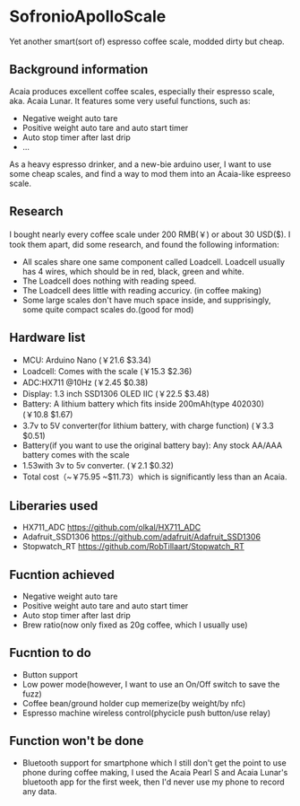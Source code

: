 # SofronioApolloScale
Yet another smart(sort of) espresso coffee scale, modded dirty but cheap.<br />
## Background information
Acaia produces excellent coffee scales, especially their espresso scale, aka. Acaia Lunar. It features some very useful functions, such as:
* Negative weight auto tare
* Positive weight auto tare and auto start timer
* Auto stop timer after last drip
* ...

As a heavy espresso drinker, and a new-bie arduino user, I want to use some cheap scales, and find a way to mod them into an Acaia-like espreeso scale.<br />
## Research
I bought nearly every coffee scale under 200 RMB(￥) or about 30 USD($). I took them apart, did some research, and found the following information:
* All scales share one same component called Loadcell. Loadcell usually has 4 wires, which should be in red, black, green and white.
* The Loadcell does nothing with reading speed.
* The Loadcell dees little with reading accuricy. (in coffee making)
* Some large scales don't have much space inside, and supprisingly, some quite compact scales do.(good for mod)

## Hardware list
* MCU: Arduino Nano (￥21.6 $3.34)
* Loadcell: Comes with the scale (￥15.3 $2.36)
* ADC:HX711 @10Hz (￥2.45 $0.38)
* Display: 1.3 inch SSD1306 OLED IIC (￥22.5 $3.48)
* Battery: A lithium battery which fits inside 200mAh(type 402030) (￥10.8 $1.67)
* 3.7v to 5V converter(for lithium battery, with charge function) (￥3.3 $0.51)
* Battery(if you want to use the original battery bay): Any stock AA/AAA battery comes with the scale
* 1.53with 3v to 5v converter. (￥2.1 $0.32)
* Total cost（~￥75.95 ~$11.73）which is significantly less than an Acaia.

## Liberaries used
* HX711_ADC https://github.com/olkal/HX711_ADC
* Adafruit_SSD1306 https://github.com/adafruit/Adafruit_SSD1306
* Stopwatch_RT https://github.com/RobTillaart/Stopwatch_RT

## Fucntion achieved
* Negative weight auto tare
* Positive weight auto tare and auto start timer
* Auto stop timer after last drip
* Brew ratio(now only fixed as 20g coffee, which I usually use)

## Fucntion to do
* Button support
* Low power mode(however, I want to use an On/Off switch to save the fuzz)
* Coffee bean/ground holder cup memerize(by weight/by nfc)
* Espresso machine wireless control(phycicle push button/use relay)

## Function won't be done
* Bluetooth support for smartphone
which I still don't get the point to use phone during coffee making, I used the Acaia Pearl S and Acaia Lunar's bluetooth app for the first week, then I'd never use my phone to record any data.
